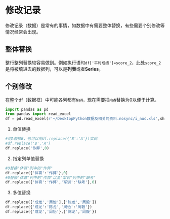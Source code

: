 # 修改记录
修改记录（数据）是常有的事情，如数据中有需要整体替换，有些需要个别修改等情况经常会出现。

## 整体替换
整行整列替换较容易做到。例如执行语句`df['平时成绩']=score_2`，此处`score_2`是将被填进去的数据列，可以是**列表**或者**Series**。
## 个别修改
在整个df（数据框）中可能各列都有`NaN`，现在需要把`NaN`替换为0以便于计算。
```python
import pandas as pd
from pandas import read_excel
df = pd.read_excel(r'~/DesktopPython数据及相关的资料.nosync/i_nuc.xls',sheet_name="Sheet3")
```
1. 单值替换
```python
#用A替换B，也可以用df.replace({'B':'A'})实现
#df.replace('B','A')
df.replace('作弊',0)
```
2. 指定列单值替换
```python
#0替换"体育"列中的"作弊"
df.replace({'体育':'作弊'},0)
#0替换"体育"列中的"作弊"以及"军训"列中的"缺考"
df.replace({'体育':'作弊','军训':'缺考'},0)
```
3. 多值替换
```python
df.replace(['成龙','周怡'],['陈龙','周毅'])
df.replace({'成龙':'陈龙','周怡':'周毅'})
df.replace({'成龙','周怡'},{'陈龙','周毅'})
```
